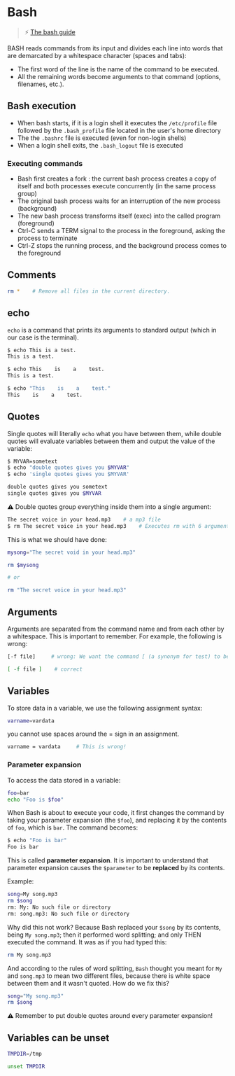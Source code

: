# Bash

>⚡ [The bash guide](https://guide.bash.academy/)

BASH reads commands from its input and divides each line into words that are demarcated by a whitespace character (spaces and tabs):

- The first word of the line is the name of the command to be executed.
- All the remaining words become arguments to that command (options, filenames, etc.).

## Bash execution

- When bash starts, if it is a login shell it executes the `/etc/profile` file
followed by the `.bash_profile` file located in the user's home directory
- The the `.bashrc` file is executed (even for non-login shells)
- When a login shell exits, the `.bash_logout` file is executed

### Executing commands

- Bash first creates a fork : the current bash process creates a copy of itself and both processes execute concurrently (in the same process group)
- The original bash process waits for an interruption of the new process
(background)
- The new bash process transforms itself (exec) into the called program
(foreground)
- Ctrl-C sends a TERM signal to the process in the foreground, asking the
process to terminate
- Ctrl-Z stops the running process, and the background process comes to the
foreground

## Comments

```bash
rm *    # Remove all files in the current directory.
```

## echo

`echo` is a command that prints its arguments to standard output (which in our case is the terminal).

```bash
$ echo This is a test.
This is a test.

$ echo This    is    a    test.
This is a test.

$ echo "This    is    a    test."
This    is    a    test.
```

## Quotes

Single quotes will literally `echo` what you have between them, while double quotes will evaluate variables between them and output the value of the variable:

```bash
$ MYVAR=sometext
$ echo "double quotes gives you $MYVAR"
$ echo 'single quotes gives you $MYVAR'

double quotes gives you sometext
single quotes gives you $MYVAR
```

⚠️ Double quotes group everything inside them into a single argument:

```bash
The secret voice in your head.mp3    # a mp3 file
$ rm The secret voice in your head.mp3    # Executes rm with 6 arguments; not 1!
```

This is what we should have done:

```bash
mysong="The secret void in your head.mp3"

rm $mysong

# or

rm "The secret voice in your head.mp3"
```

## Arguments

Arguments are separated from the command name and from each other by a whitespace. This is important to remember. For example, the following is wrong:

```bash
[-f file]     # wrong: We want the command [ (a synonym for test) to be separated from the arguments: -f, file, and ]

[ -f file ]    # correct
```

## Variables

To store data in a variable, we use the following assignment syntax:

```bash
varname=vardata
```

you cannot use spaces around the = sign in an assignment.

```bash
varname = vardata     # This is wrong!
```

### Parameter expansion

To access the data stored in a variable:

```bash
foo=bar
echo "Foo is $foo"
```

When Bash is about to execute your code, it first changes the command by taking your parameter expansion (the `$foo`), and replacing it by the contents of `foo`, which is `bar`. The command becomes:

```bash
$ echo "Foo is bar"
Foo is bar
```

This is called **parameter expansion**. It is important to understand that parameter expansion causes the `$parameter` to be **replaced** by its contents.

Example:

```bash
song=My song.mp3
rm $song
rm: My: No such file or directory
rm: song.mp3: No such file or directory
```

Why did this not work? Because Bash replaced your `$song` by its contents, being `My song.mp3`; then it performed word splitting; and only THEN executed the command. It was as if you had typed this:

```bash
rm My song.mp3
```

And according to the rules of word splitting, `Bash` thought you meant for `My` and `song.mp3` to mean two different files, because there is white space between them and it wasn't quoted. How do we fix this?

```bash
song="My song.mp3"
rm $song
```

⚠️ Remember to put double quotes around every parameter expansion!

## Variables can be unset

```bash
TMPDIR=/tmp

unset TMPDIR
```